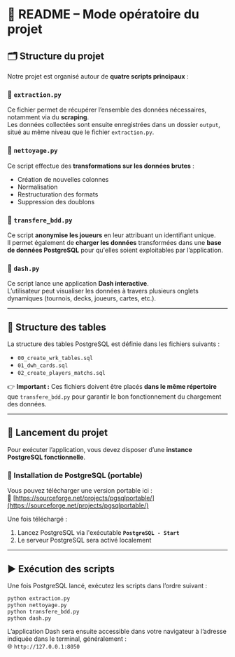 # 📘 README – Mode opératoire du projet

## 🗂️ Structure du projet

Notre projet est organisé autour de **quatre scripts principaux** :

### 🔹 `extraction.py`
Ce fichier permet de récupérer l’ensemble des données nécessaires, notamment via du **scraping**.  
Les données collectées sont ensuite enregistrées dans un dossier `output`, situé au même niveau que le fichier `extraction.py`.

### 🔹 `nettoyage.py`
Ce script effectue des **transformations sur les données brutes** :  
- Création de nouvelles colonnes  
- Normalisation  
- Restructuration des formats  
- Suppression des doublons

### 🔹 `transfere_bdd.py`
Ce script **anonymise les joueurs** en leur attribuant un identifiant unique.  
Il permet également de **charger les données** transformées dans une **base de données PostgreSQL** pour qu'elles soient exploitables par l’application.

### 🔹 `dash.py`
Ce script lance une application **Dash interactive**.  
L’utilisateur peut visualiser les données à travers plusieurs onglets dynamiques (tournois, decks, joueurs, cartes, etc.).

---

## 🧱 Structure des tables

La structure des tables PostgreSQL est définie dans les fichiers suivants :

- `00_create_wrk_tables.sql`  
- `01_dwh_cards.sql`  
- `02_create_players_matchs.sql`

👉 **Important :** Ces fichiers doivent être placés **dans le même répertoire** que `transfere_bdd.py` pour garantir le bon fonctionnement du chargement des données.

---

## 🚀 Lancement du projet

Pour exécuter l’application, vous devez disposer d’une **instance PostgreSQL fonctionnelle**.

### 🔧 Installation de PostgreSQL (portable)

Vous pouvez télécharger une version portable ici :  
🔗 [https://sourceforge.net/projects/pgsqlportable/](https://sourceforge.net/projects/pgsqlportable/)

Une fois téléchargé :  
1. Lancez PostgreSQL via l'exécutable **`PostgreSQL - Start`**  
2. Le serveur PostgreSQL sera activé localement

---

## ▶️ Exécution des scripts

Une fois PostgreSQL lancé, exécutez les scripts dans l’ordre suivant :

```bash
python extraction.py
python nettoyage.py
python transfere_bdd.py
python dash.py
```

L’application Dash sera ensuite accessible dans votre navigateur à l’adresse indiquée dans le terminal, généralement :  
🌐 `http://127.0.0.1:8050`
